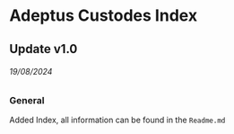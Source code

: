 # Adeptus Custodes Index

## Update v1.0
###### 19/08/2024
### General
Added Index, all information can be found in the `Readme.md`